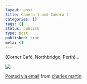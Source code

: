 ```yaml
---
layout: post
title: Camera 1 and Camera 2
categories: []
tags: []
status: publish
type: post
published: true
meta: {}
---
```


(Corner Café, Northbridge, Perth)... 

![]({{site.baseurl}}/assets/posterous/charlesmartin/10/20101007-IMG_4888.jpg)

[Posted via email](http://posterous.com)  from 
[charles martin](http://charlesmartin.posterous.com/camera-1-and-camera-2)
